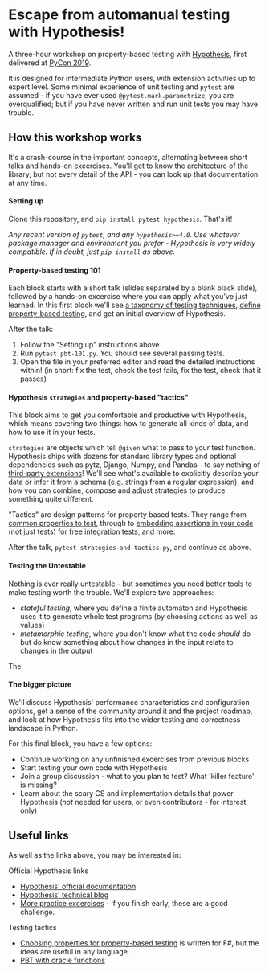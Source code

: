 # Escape from automanual testing with Hypothesis!

A three-hour workshop on property-based testing with [Hypothesis](https://hypothesis.works),
first delivered at [PyCon 2019](https://us.pycon.org/2019/schedule/presentation/91/).

It is designed for intermediate Python users, with extension activities up to expert level.
Some minimal experience of unit testing and `pytest` are assumed - if you have ever used
`@pytest.mark.parametrize`, you are overqualified; but if you have never written and run
unit tests you may have trouble.


## How this workshop works

It's a crash-course in the important concepts, alternating between short talks and
hands-on excercises.  You'll get to know the architecture of the library, but not
every detail of the API - you can look up that documentation at any time.


#### Setting up

Clone this repository, and `pip install pytest hypothesis`.  That's it!

*Any recent version of `pytest`, and any `hypothesis>=4.0`.
Use whatever package manager and environment you prefer - Hypothesis is very
widely compatible.  If in doubt, just `pip install` as above.*


#### Property-based testing 101

Each block starts with a short talk (slides separated by a blank black slide),
followed by a hands-on excercise where you can apply what you've just learned.
In this first block we'll see
[a taxonomy of testing techniques](https://www.hillelwayne.com/post/a-bunch-of-tests/),
[define property-based testing](https://hypothesis.works/articles/what-is-property-based-testing/),
 and get an initial overview of Hypothesis.

After the talk:

1. Follow the "Setting up" instructions above
2. Run `pytest pbt-101.py`.  You should see several passing tests.
3. Open the file in your preferred editor and read the detailed instructions within!
   (in short: fix the test, check the test fails, fix the test, check that it passes)


#### Hypothesis `strategies` and property-based "tactics"

This block aims to get you comfortable and productive with Hypothesis, which means
covering two things: how to generate all kinds of data, and how to use it in your tests.

`strategies` are objects which tell `@given` what to pass to your test function.
Hypothesis ships with dozens for standard library types and optional dependencies
such as pytz, Django, Numpy, and Pandas - to say nothing of
[third-party extensions](https://hypothesis.readthedocs.io/en/latest/strategies.html)!
We'll see what's available to explicitly describe your data or infer it from a schema
(e.g. strings from a regular expression), and how you can combine, compose and adjust
strategies to produce something quite different.

"Tactics" are design patterns for property based tests.  They range from
[common properties to test](https://fsharpforfunandprofit.com/posts/property-based-testing-2/),
through to [embedding assertions in your code](https://blog.regehr.org/archives/1091)
(not just tests) for [free integration tests](https://www.hillelwayne.com/post/pbt-contracts/),
and more.

After the talk, `pytest strategies-and-tactics.py`, and continue as above.


#### Testing the Untestable

Nothing is ever really untestable - but sometimes you need better tools to make
testing worth the trouble.  We'll explore two approaches:

- *stateful testing*, where you define a finite automaton and Hypothesis uses it
  to generate whole test programs (by choosing actions as well as values)
- *metamorphic testing*, where you don't know what the code *should* do - but do
  know something about how changes in the input relate to changes in the output

The


#### The bigger picture

We'll discuss Hypothesis' performance characteristics and configuration options,
get a sense of the community around it and the project roadmap, and look at how
Hypothesis fits into the wider testing and correctness landscape in Python.

For this final block, you have a few options:

- Continue working on any unfinished excercises from previous blocks
- Start testing your own code with Hypothesis
- Join a group discussion - what to you plan to test?  What 'killer feature'
  is missing?
- Learn about the scary CS and implementation details that power Hypothesis
  (*not* needed for users, or even contributors - for interest only)


## Useful links

As well as the links above, you may be interested in:

Official Hypothesis links

- [Hypothesis' official documentation](https://hypothesis.readthedocs.io/)
- [Hypothesis' technical blog](https://hypothesis.works/articles/technical/)
- [More practice excercises](https://github.com/DRmacIver/hypothesis-training) -
  if you finish early, these are a good challenge.

Testing tactics

- [Choosing properties for property-based testing](https://fsharpforfunandprofit.com/posts/property-based-testing-2/)
  is written for F#, but the ideas are useful in any language.
- [PBT with oracle functions](https://www.hillelwayne.com/post/hypothesis-oracles/)

